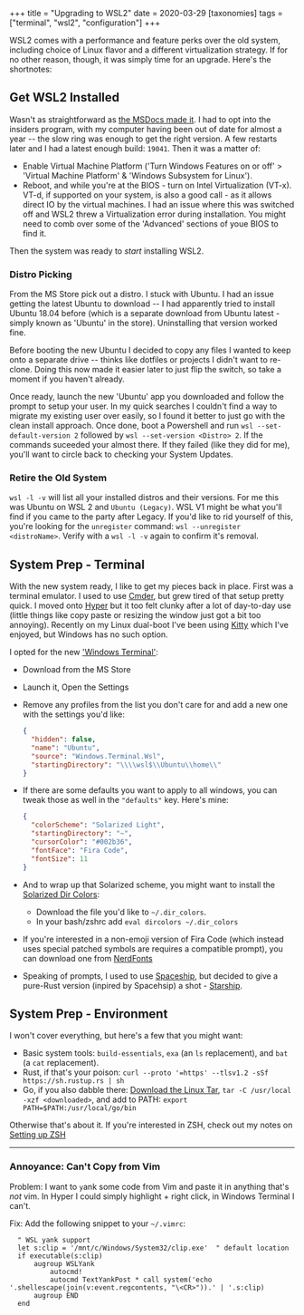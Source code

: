 +++
title = "Upgrading to WSL2"
date = 2020-03-29
[taxonomies]
tags = ["terminal", "wsl2", "configuration"]
+++

WSL2 comes with a performance and feature perks over the old system, including choice of Linux flavor and a different virtualization strategy. If for no other reason, though, it was simply time for an upgrade.<!-- more --> Here's the shortnotes:

## Get WSL2 Installed ##

Wasn't as straightforward as [the MSDocs made it][ms_docs]. I had to opt into the insiders program, with my computer having been out of date for almost a year -- the slow ring was enough to get the right version. A few restarts later and I had a latest enough build: `19041`. Then it was a matter of:

- Enable Virtual Machine Platform ('Turn Windows Features on or off' > 'Virtual Machine Platform' & 'Windows Subsystem for Linux').
- Reboot, and while you're at the BIOS - turn on Intel Virtualization (VT-x). VT-d, if supported on your system, is also a good call - as it allows direct IO by the virtual machines. I had an issue where this was switched off and WSL2 threw a Virtualization error during installation. You might need to comb over some of the 'Advanced' sections of youe BIOS to find it.

Then the system was ready to _start_ installing WSL2.

### Distro Picking ###

From the MS Store pick out a distro. I stuck with Ubuntu. I had an issue getting the latest Ubuntu to download -- I had apparently tried to install Ubuntu 18.04 before (which is a separate download from Ubuntu latest - simply known as 'Ubuntu' in the store). Uninstalling that version worked fine.

Before booting the new Ubuntu I decided to copy any files I wanted to keep onto a separate drive -- thinks like dotfiles or projects I didn't want to re-clone. Doing this now made it easier later to just flip the switch, so take a moment if you haven't already.

Once ready, launch the new 'Ubuntu' app you downloaded and follow the prompt to setup your user. In my quick searches I couldn't find a way to migrate my existing user over easily, so I found it better to just go with the clean install approach. Once done, boot a Powershell and run `wsl --set-default-version 2` followed by `wsl --set-version <Distro> 2`. If the commands suceeded your almost there. If they failed (like they did for me), you'll want to circle back to checking your System Updates.

### Retire the Old System ###

`wsl -l -v` will list all your installed distros and their versions. For me this was Ubuntu on WSL 2 and `Ubuntu (Legacy)`. WSL V1 might be what you'll find if you came to the party after Legacy. If you'd like to rid yourself of this, you're looking for the `unregister` command: `wsl --unregister <distroName>`. Verify with a `wsl -l -v` again to confirm it's removal.

## System Prep - Terminal ##

With the new system ready, I like to get my pieces back in place. First was a terminal emulator. I used to use [Cmder][cmdr], but grew tired of that setup pretty quick. I moved onto [Hyper][hyper] but it too felt clunky after a lot of day-to-day use (little things like copy paste or resizing the window just got a bit too annoying). Recently on my Linux dual-boot I've been using [Kitty][kitty] which I've enjoyed, but Windows has no such option.

I opted for the new ['Windows Terminal'][windows_terminal]:

  - Download from the MS Store
  - Launch it, Open the Settings
  - Remove any profiles from the list you don't care for and add a new one with the settings you'd like:

    ```json
    {
      "hidden": false,
      "name": "Ubuntu",
      "source": "Windows.Terminal.Wsl",
      "startingDirectory": "\\\\wsl$\\Ubuntu\\home\\"
    }
    ```

  - If there are some defaults you want to apply to all windows, you can tweak those as well in the `"defaults"` key. Here's mine:

    ```json
    {
      "colorScheme": "Solarized Light",
      "startingDirectory": "~",
      "cursorColor": "#002b36",
      "fontFace": "Fira Code",
      "fontSize": 11
    }
    ```

  - And to wrap up that Solarized scheme, you might want to install the [Solarized Dir Colors][dir_colors]:
    - Download the file you'd like to `~/.dir_colors`.
    - In your bash/zshrc add `eval dircolors ~/.dir_colors`
  - If you're interested in a non-emoji version of Fira Code (which instead uses special patched symbols are requires a compatible prompt), you can download one from [NerdFonts][nerd_fonts]
  - Speaking of prompts, I used to use [Spaceship][spaceship], but decided to give a pure-Rust version (inpired by Spacehsip) a shot - [Starship][starship].

## System Prep - Environment ##

I won't cover everything, but here's a few that you might want:

- Basic system tools: `build-essentials`, `exa` (an `ls` replacement), and `bat` (a `cat` replacement).
- Rust, if that's your poison: `curl --proto '=https' --tlsv1.2 -sSf https://sh.rustup.rs | sh`
- Go, if you also dabble there: [Download the Linux Tar][go_downloads], `tar -C /usr/local -xzf <downloaded>`, and add to PATH: `export PATH=$PATH:/usr/local/go/bin`

Otherwise that's about it. If you're interested in ZSH, check out my notes on [Setting up ZSH](../setting_up_zsh)

---

### Annoyance: Can't Copy from Vim ###

Problem: I want to `y`ank some code from Vim and paste it in anything that's _not_ vim. In Hyper I could simply highlight + right click, in Windows Terminal I can't.

Fix: Add the following snippet to your `~/.vimrc`:

  ```vim
    " WSL yank support
    let s:clip = '/mnt/c/Windows/System32/clip.exe'  " default location
    if executable(s:clip)
        augroup WSLYank
            autocmd!
            autocmd TextYankPost * call system('echo '.shellescape(join(v:event.regcontents, "\<CR>")).' | '.s:clip)
        augroup END
    end
  ```

  [ms_docs]: https://docs.microsoft.com/en-us/windows/wsl/wsl2-install
  [cmdr]: https://gist.github.com/dfontana/3e27ec5ea3a6f935b7322b580d3df318
  [hyper]: https://hyper.is/
  [kitty]: https://sw.kovidgoyal.net/kitty/
  [windows_terminal]: https://github.com/microsoft/terminal
  [dir_colors]: https://github.com/seebi/dircolors-solarized
  [nerd_fonts]: https://www.nerdfonts.com/
  [spaceship]: https://github.com/denysdovhan/spaceship-prompt
  [starship]: https://github.com/starship/starship
  [go_downloads]: https://golang.org/dl/
